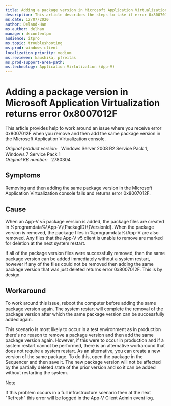 ```yaml
---
title: Adding a package version in Microsoft Application Virtualization returns error 0x8007012F
description: This article describes the steps to take if error 0x8007012F is returned when adding an App-V v5 package.
ms.date: 12/07/2020
author: Deland-Han
ms.author: delhan 
manager: dscontentpm
audience: itpro
ms.topic: troubleshooting
ms.prod: windows-client
localization_priority: medium
ms.reviewer: kaushika, pfreitas
ms.prod-support-area-path:
ms.technology: Application Virtulization (App-V)
---
```

# Adding a package version in Microsoft Application Virtualization returns error 0x8007012F

This article provides help to work around an issue where you receive error 0x8007012F when you remove and then add the same package version in the Microsoft Application Virtualization console.

_Original product version:_ &nbsp; Windows Server 2008 R2 Service Pack 1, Windows 7 Service Pack 1  
_Original KB number:_ &nbsp; 2780304

## Symptoms

Removing and then adding the same package version in the Microsoft Application Virtualization console fails and returns error 0x8007012F.

## Cause

When an App-V v5 package version is added, the package files are created in %programdata%\\App-V\\{PackagID}\\{VersionId}. When the package version is removed, the package files in %programdata%\\App-V are also removed. Any files that the App-V v5 client is unable to remove are marked for deletion at the next system restart.

If all of the package version files were successfully removed, then the same package version can be added immediately without a system restart, however if any of the files could not be removed then adding the same package version that was just deleted returns error 0x8007012F. This is by design.

## Workaround

To work around this issue, reboot the computer before adding the same package version again. The system restart will complete the removal of the package version after which the same package version can be successfully added again.

This scenario is most likely to occur in a test environment as in production there's no reason to remove a package version and then add the same package version again. However, if this were to occur in production and if a system restart cannot be performed, there is an alternative workaround that does not require a system restart. As an alternative, you can create a new version of the same package. To do this, open the package in the Sequencer and then save it. The new package version will not be affected by the partially deleted state of the prior version and so it can be added without restarting the system.

> [!NOTE]
> If this problem occurs in a full infrastructure scenario then at the next "Refresh" this error will be logged in the App-V Client Admin event log.
